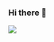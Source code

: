 ### Hi there 👋

<img  src="https://github-readme-stats.vercel.app/api?username=utsavbaral007&&show_icons=true&theme=radical">
